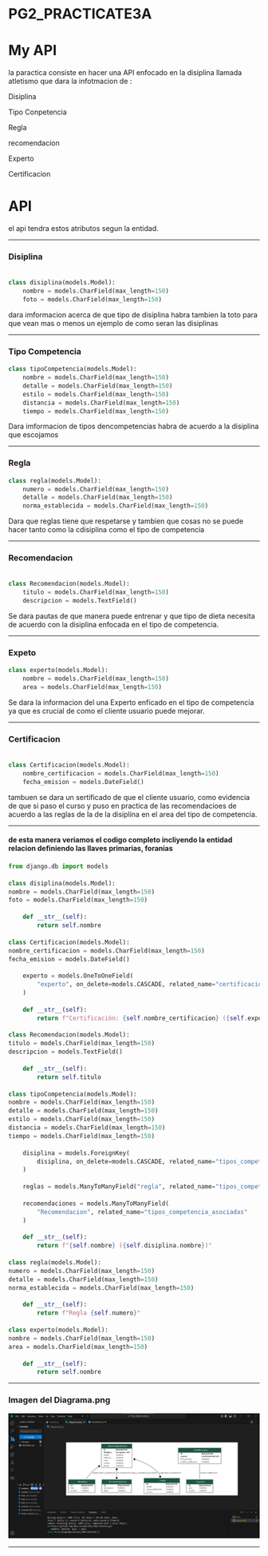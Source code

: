 # PG2_PRACTICATE3A

# My API

la paractica consiste en hacer una API enfocado en la disiplina llamada atletismo que dara la infotmacion de :

<p>Disiplina
<p>Tipo Conpetencia
<p>Regla
<p>recomendacion
<p>Experto
<p>Certificacion

# API

el api tendra estos atributos segun la entidad.

<hr>

### Disiplina

```python

class disiplina(models.Model):
    nombre = models.CharField(max_length=150)
    foto = models.CharField(max_length=150)

```

<p> dara imformacion acerca de que tipo de disiplina habra tambien la toto para que vean  mas o menos un ejemplo de como seran las disiplinas
<hr>

### Tipo Competencia

```python
class tipoCompetencia(models.Model):
    nombre = models.CharField(max_length=150)
    detalle = models.CharField(max_length=150)
    estilo = models.CharField(max_length=150)
    distancia = models.CharField(max_length=150)
    tiempo = models.CharField(max_length=150)


```

<p>Dara imformacion de  tipos dencompetencias habra de acuerdo a la disiplina que escojamos
<hr>

### Regla

```python
class regla(models.Model):
    numero = models.CharField(max_length=150)
    detalle = models.CharField(max_length=150)
    norma_establecida = models.CharField(max_length=150)

```

<p>Dara que reglas tiene que respetarse y tambien que cosas no se puede hacer tanto como la cdisiplina
 como el tipo de  competencia
<hr>

### Recomendacion

```python

class Recomendacion(models.Model):
    titulo = models.CharField(max_length=150)
    descripcion = models.TextField()


```

<p>Se dara pautas de que manera puede entrenar y que tipo de dieta necesita de acuerdo con la disiplina  enfocada en el tipo de competencia.
<hr>

### Expeto

```python
class experto(models.Model):
    nombre = models.CharField(max_length=150)
    area = models.CharField(max_length=150)


```

<p>Se dara la informacion del una Experto enficado en el tipo de competencia ya que  es crucial de como el cliente usuario puede mejorar.
<hr>

### Certificacion

```python

class Certificacion(models.Model):
    nombre_certificacion = models.CharField(max_length=150)
    fecha_emision = models.DateField()


```

<p>tambuen se dara un sertificado de que el cliente usuario, como evidencia de que si paso el curso  y puso en practica de las recomendacioes de acuerdo a las reglas de la de la disiplina  en el area del tipo de competencia.
<hr>

#### de esta manera veriamos el codigo completo incliyendo la entidad relacion definiendo las llaves primarias, foranias

```python
from django.db import models

class disiplina(models.Model):
nombre = models.CharField(max_length=150)
foto = models.CharField(max_length=150)

    def __str__(self):
        return self.nombre

class Certificacion(models.Model):
nombre_certificacion = models.CharField(max_length=150)
fecha_emision = models.DateField()

    experto = models.OneToOneField(
        "experto", on_delete=models.CASCADE, related_name="certificacion"
    )

    def __str__(self):
        return f"Certificación: {self.nombre_certificacion} ({self.experto.nombre})"

class Recomendacion(models.Model):
titulo = models.CharField(max_length=150)
descripcion = models.TextField()

    def __str__(self):
        return self.titulo

class tipoCompetencia(models.Model):
nombre = models.CharField(max_length=150)
detalle = models.CharField(max_length=150)
estilo = models.CharField(max_length=150)
distancia = models.CharField(max_length=150)
tiempo = models.CharField(max_length=150)

    disiplina = models.ForeignKey(
        disiplina, on_delete=models.CASCADE, related_name="tipos_competencia"
    )

    reglas = models.ManyToManyField("regla", related_name="tipos_competencia")

    recomendaciones = models.ManyToManyField(
        "Recomendacion", related_name="tipos_competencia_asociadas"
    )

    def __str__(self):
        return f"{self.nombre} ({self.disiplina.nombre})"

class regla(models.Model):
numero = models.CharField(max_length=150)
detalle = models.CharField(max_length=150)
norma_establecida = models.CharField(max_length=150)

    def __str__(self):
        return f"Regla {self.numero}"

class experto(models.Model):
nombre = models.CharField(max_length=150)
area = models.CharField(max_length=150)

    def __str__(self):
        return self.nombre

```

<hr>

### Imagen del Diagrama.png

![Texto alternativo de la imagen](https://github.com/jhon-escobar/PG2_PRACTICATE3A/blob/08d2013c0d040834f9e9b599c501fa9da5510f44/png/Annotation%202025-05-27%20220525.png)

<hr>
